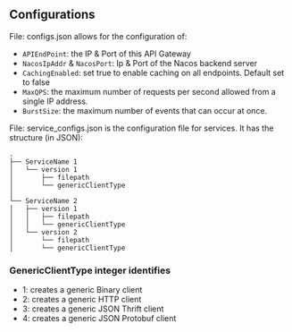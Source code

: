 ## Configurations

File: configs.json allows for the configuration of:
* `APIEndPoint`: the IP & Port of this API Gateway
* `NacosIpAddr` & `NacosPort`: Ip & Port of the Nacos backend server
* `CachingEnabled`: set true to enable caching on all endpoints. Default set to false
* `MaxQPS`: the maximum number of requests per second allowed from a single IP address.
* `BurstSize`: the maximum number of events that can occur at once.

File: service_configs.json is the configuration file for services. It has the structure (in JSON):
```
.
├── ServiceName 1
│   └── version 1
│       ├── filepath
│       └── genericClientType
│
└── ServiceName 2
│   ├── version 1
│   │   ├── filepath
│   │   └── genericClientType
│   └── version 2
│       └── filepath
│       └── genericClientType
```

### GenericClientType integer identifies
* 1: creates a generic Binary client
* 2: creates a generic HTTP client
* 3: creates a generic JSON Thrift client
* 4: creates a generic JSON Protobuf client